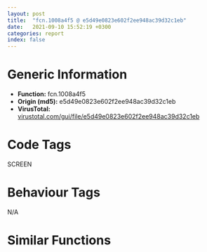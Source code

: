 ```yaml
---
layout: post
title:  "fcn.1008a4f5 @ e5d49e0823e602f2ee948ac39d32c1eb"
date:   2021-09-10 15:52:19 +0300
categories: report
index: false
---
```


# Generic Information
- **Function:** fcn.1008a4f5
- **Origin (md5):** e5d49e0823e602f2ee948ac39d32c1eb
- **VirusTotal:** [virustotal.com/gui/file/e5d49e0823e602f2ee948ac39d32c1eb][virustotal_ref]

# Code Tags
<span class="tag" id="SCREEN">SCREEN</span>


# Behaviour Tags
<span class="bhv-tag" id="na">N/A</span>

# Similar Functions
<script type="text/javascript" src="https://www.gstatic.com/charts/loader.js"></script>
<script type="text/javascript">

    google.charts.load('current', {'packages':['corechart']});
    google.charts.setOnLoadCallback(drawChart);

    function drawChart() {
    var data = new google.visualization.DataTable();
        data.addColumn('number', 'X');
        data.addColumn('number', 'Y');
        data.addColumn({type: 'string', role: 'tooltip', 'p': {'html': true}});
        data.addColumn({'type': 'string', 'role': 'style'});
        
        data.addRows([
    [-96.78013610839844, 34.296512603759766, '<b><a href="/report/fcn.1008a4f5@e5d49e0823e602f2ee948ac39d32c1eb">fcn.1008a4f5</a><br>@e5d49e0823e602f2ee948ac39d32c1eb</b><br>push ebp<br>mov ebp, esp<br>sub esp, 0x68<br>mov eax, dword[0x1019a040]<br>xor eax, ebp<br>mov dword[ebp-4], eax<br>mov eax, dword[ebp+8]<br>push ebx<br>mov ebx, dword[ebp+0x20]<br>mov dword[ebp-0x40], eax<br>mov eax, dword[ebp+0x1c]<br>mov dword[ebp-0x38], eax<br>push esi<br>mov esi, dword[ebp+0xc]<br>mov dword[ebp-0x58], esi<br>push edi<br>mov edi, ecx<br>mov ecx, dword[ebp+0x18]<br>mov dword[ebp-0x48], edi<br>mov dword[ebp-0x64], ecx<br>test ebx, ebx<br>je 0x1008a7cf<br>xor edx, edx<br>mov dword[ebp-0x44], 0x1000<br>mov dword[eax], edx<br>push ecx<br>mov dword[ebp-0x4c], edx<br>mov dword[ebp-0x54], edx<br>mov dword[ebx], edx<br>call dword[sym.imp.USER32.dll_SetRectEmpty]<br>push 0x11<br>call dword[sym.imp.USER32.dll_GetKeyState]<br>test ax, ax<br>js 0x1008a7bc<br>lea eax, [ebp-0x54]<br>mov ecx, edi<br>push eax<br>lea eax, [ebp-0x4c]<br>push eax<br>lea eax, [ebp-0x44]<br>push eax<br>push ebx<br>push dword[ebp+0x14]<br>push dword[ebp+0x10]<br>push dword[ebp-0x40]<br>call fcn.1008ae5a<br>test eax, eax<br>je 0x1008a7bc<br>cmp dword[ebx], 0<br>je 0x1008a7bc<br>mov edi, 0x1019987c<br>mov ecx, esi<br>push edi<br>call fcn.100090e1<br>push esi<br>test eax, eax<br>je 0x1008a5bf<br>push edi<br>call fcn.1000904b<br>pop ecx<br>pop ecx<br>mov ecx, eax<br>mov edx, dword[eax]<br>call dword[edx+0x1a8]<br>push eax<br>push 0x1015de4c<br>call fcn.1000904b<br>mov edi, eax<br>mov dword[ebp-0x3c], edi<br>jmp 0x1008a5ce<br>push 0x1015de4c<br>call fcn.1000904b<br>mov edi, eax<br>mov dword[ebp-0x3c], eax<br>pop ecx<br>pop ecx<br>mov ecx, dword[ebx]<br>test ecx, ecx<br>je 0x1008a639<br>mov eax, dword[ecx]<br>call dword[eax+0x194]<br>mov ecx, dword[ebx]<br>mov dword[ebp-0x60], eax<br>mov edx, dword[ecx]<br>call dword[edx+0x190]<br>mov ecx, dword[ebx]<br>push 0<br>mov dword[ebp-0x5c], eax<br>mov edx, dword[ecx]<br>call dword[edx+0x224]<br>neg eax<br>sbb eax, eax<br>neg eax<br>mov dword[ebp-0x50], eax<br>test edi, edi<br>je 0x1008a639<br>mov edx, dword[edi]<br>mov ecx, edi<br>call dword[edx+0x194]<br>cmp eax, dword[ebp-0x60]<br>je 0x1008a620<br>cmp dword[ebp-0x50], 0<br>jne 0x1008a7bc<br>mov eax, dword[edi]<br>mov ecx, edi<br>call dword[eax+0x194]<br>test dword[ebp-0x5c], eax<br>jne 0x1008a639<br>cmp dword[ebp-0x50], 0<br>je 0x1008a7bc<br>cmp dword[ebp-0x4c], 0<br>jne 0x1008a645<br>cmp dword[ebp-0x54], 0<br>je 0x1008a6af<br>mov ecx, dword[ebp-0x38]<br>xor eax, eax<br>cmp dword[ebx], eax<br>setne al<br>mov dword[ecx], eax<br>test eax, eax<br>je 0x1008a6a2<br>mov ecx, dword[ebx]<br>mov eax, dword[ecx]<br>call dword[eax+0x188]<br>test eax, eax<br>je 0x1008a696<br>mov ecx, dword[ebp-0x48]<br>push esi<br>call fcn.1008a7d5<br>test eax, eax<br>je 0x1008a696<br>test edi, edi<br>je 0x1008a696<br>mov ecx, dword[ebp-0x3c]<br>mov edi, dword[ebx]<br>mov eax, dword[ecx]<br>call dword[eax+0x194]<br>mov edx, dword[edi]<br>mov ecx, edi<br>mov esi, eax<br>call dword[edx+0x194]<br>cmp eax, esi<br>jne 0x1008a696<br>xor eax, eax<br>inc eax<br>jmp 0x1008a698<br>xor eax, eax<br>mov edi, dword[ebp-0x38]<br>mov esi, dword[ebp-0x58]<br>mov dword[edi], eax<br>jmp 0x1008a6a4<br>mov edi, ecx<br>cmp dword[edi], 0<br>je 0x1008a7bc<br>jmp 0x1008a6b2<br>mov edi, dword[ebp-0x38]<br>mov ecx, dword[ebx]<br>test ecx, ecx<br>je 0x1008a6ff<br>mov eax, dword[ecx]<br>push 0<br>call dword[eax+0x224]<br>test eax, eax<br>je 0x1008a6db<br>mov ecx, dword[ebp-0x48]<br>push esi<br>call fcn.1008a819<br>test eax, eax<br>jne 0x1008a6db<br>and dword[edi], 0<br>jmp 0x1008a7bc<br>cmp dword[ebx], 0<br>je 0x1008a6ff<br>push 0x101629e0<br>mov ecx, esi<br>call fcn.100090e1<br>test eax, eax<br>je 0x1008a6ff<br>mov ecx, dword[ebx]<br>push esi<br>mov eax, dword[ecx]<br>call dword[eax+0x180]<br>test eax, eax<br>je 0x1008a6d3<br>and dword[ebp-0x24], 0<br>lea eax, [ebp-0x24]<br>and dword[ebp-0x20], 0<br>and dword[ebp-0x1c], 0<br>and dword[ebp-0x18], 0<br>push eax<br>mov eax, dword[ebx]<br>push dword[eax+0x20]<br>call dword[sym.imp.USER32.dll_GetWindowRect]<br>cmp dword[ebx], esi<br>je 0x1008a7b8<br>push 0x1019987c<br>mov ecx, esi<br>call fcn.100090e1<br>test eax, eax<br>je 0x1008a749<br>mov ecx, dword[ebx]<br>xor ebx, ebx<br>push ebx<br>mov eax, dword[ecx]<br>call dword[eax+0x224]<br>cmp eax, esi<br>je 0x1008a7ba<br>jmp 0x1008a74b<br>xor ebx, ebx<br>lea eax, [ebp-0x14]<br>mov dword[ebp-0x14], ebx<br>push eax<br>push dword[esi+0x20]<br>mov dword[ebp-0x10], ebx<br>mov dword[ebp-0xc], ebx<br>mov dword[ebp-8], ebx<br>mov dword[ebp-0x34], ebx<br>mov dword[ebp-0x30], ebx<br>mov dword[ebp-0x2c], ebx<br>mov dword[ebp-0x28], ebx<br>call dword[sym.imp.USER32.dll_GetWindowRect]<br>mov ecx, dword[ebp-0x3c]<br>test ecx, ecx<br>je 0x1008a7bc<br>mov eax, dword[ecx]<br>call dword[eax+0x194]<br>mov edx, dword[ebp-0x44]<br>test edx, eax<br>jne 0x1008a78f<br>cmp dword[0x101a2a0c], 0<br>je 0x1008a7bc<br>mov ecx, dword[ebp-0x40]<br>lea eax, [ebp-0x68]<br>push ebx<br>push ebx<br>push ebx<br>push ebx<br>push edx<br>push eax<br>lea eax, [ebp-0x34]<br>push eax<br>lea eax, [ebp-0x14]<br>push eax<br>lea eax, [ebp-0x24]<br>push eax<br>call fcn.100f78b4<br>mov edi, dword[ebp-0x64]<br>lea esi, [ebp-0x14]<br>movsd dword<br>movsd dword<br>movsd dword<br>movsd dword<br>jmp 0x1008a7bc<br>xor ebx, ebx<br>mov dword[edi], ebx<br>mov ecx, dword[ebp-4]<br>pop edi<br>pop esi<br>xor ecx, ebp<br>pop ebx<br>call fcn.10121853<br>mov esp, ebp<br>pop ebp<br>ret 0x1c<br>call fcn.10009c74<br>int3 <br><eoc> ', 'point { fill-color: #e0440e; }'],
[137.97727966308594, 533.131591796875, '<b><a href="/report/fcn.100ef300@e5d49e0823e602f2ee948ac39d32c1eb">fcn.100ef300</a><br>@e5d49e0823e602f2ee948ac39d32c1eb</b><br>push ebp<br>mov ebp, esp<br>sub esp, 0x1c<br>mov eax, dword[0x1019a040]<br>xor eax, ebp<br>mov dword[ebp-4], eax<br>push ebx<br>mov ebx, dword[ebp+0x10]<br>push esi<br>mov esi, dword[ebp+0xc]<br>push edi<br>mov edi, ecx<br>mov dword[ebp-0x18], esi<br>mov edx, dword[edi]<br>call dword[edx+0x1d8]<br>cmp dword[ebp+8], eax<br>je 0x100ef50a<br>mov eax, dword[edi]<br>mov ecx, edi<br>call dword[eax+0x198]<br>push eax<br>mov ecx, 0x10199904<br>call fcn.1008ad25<br>cmp dword[ebp+8], 0<br>mov dword[ebp-0x1c], eax<br>je 0x100ef4da<br>xor eax, eax<br>mov dword[edi+0x2e4], 1<br>mov dword[ebp-0x14], eax<br>mov dword[ebp-0x10], eax<br>mov dword[ebp-0xc], eax<br>mov dword[ebp-8], eax<br>lea eax, [ebp-0x14]<br>push eax<br>push dword[edi+0x20]<br>call dword[sym.imp.USER32.dll_GetWindowRect]<br>lea eax, [ebp-0x14]<br>mov ecx, edi<br>push eax<br>mov eax, dword[edi]<br>call dword[eax+0x198]<br>mov ecx, eax<br>call fcn.10017fb2<br>mov eax, dword[edi]<br>mov ecx, edi<br>call dword[eax+0x318]<br>mov eax, dword[edi]<br>mov ecx, edi<br>push 0<br>call dword[eax+0x23c]<br>mov ecx, edi<br>call fcn.100ed0a1<br>test eax, eax<br>jne 0x100ef51f<br>push eax<br>mov eax, dword[edi]<br>mov ecx, edi<br>call dword[eax+0x198]<br>push eax<br>push esi<br>call fcn.100ec29c<br>mov esi, eax<br>test esi, esi<br>jne 0x100ef3dd<br>mov eax, dword[edi]<br>mov ecx, edi<br>push 2<br>push esi<br>push edi<br>call dword[eax+0x1f4]<br>xor eax, eax<br>jmp 0x100ef50c<br>mov eax, dword[esi+0x20]<br>mov ecx, esi<br>mov dword[edi+0x33c], eax<br>mov eax, dword[esi]<br>push edi<br>mov dword[esi+0x120], 1<br>call dword[eax+0x26c]<br>mov eax, dword[edi]<br>mov ecx, edi<br>push dword[ebp-0x18]<br>call dword[eax+0x1dc]<br>mov eax, dword[esi]<br>mov ecx, esi<br>push dword[ebp-0x18]<br>call dword[eax+0x1dc]<br>mov ecx, dword[ebp-0x1c]<br>push ebx<br>push edi<br>call fcn.1007f360<br>mov ecx, edi<br>mov ebx, eax<br>call fcn.100125d8<br>test eax, 0x10000000<br>je 0x100ef46d<br>push 0x585<br>push 0<br>push 0<br>push dword[esi+0x20]<br>mov esi, dword[sym.imp.USER32.dll_RedrawWindow]<br>call esi<br>push 0x585<br>push 0<br>push 0<br>push dword[edi+0x20]<br>call esi<br>mov eax, dword[edi]<br>mov ecx, edi<br>call dword[eax+0x198]<br>push 0x181<br>push 0<br>lea ecx, [ebp-0x14]<br>push ecx<br>push dword[eax+0x20]<br>call esi<br>jmp 0x100ef476<br>push 5<br>mov ecx, edi<br>call fcn.10012887<br>xor esi, esi<br>push esi<br>cmp dword[ebp+0x14], esi<br>je 0x100ef4b8<br>push dword[0x10199c8c]<br>push 0xec03<br>push dword[edi+0x20]<br>call dword[sym.imp.USER32.dll_SetTimer]<br>mov dword[edi+0x2e8], eax<br>mov ecx, edi<br>mov eax, dword[edi]<br>push 1<br>push esi<br>call dword[eax+0x340]<br>mov eax, dword[edi]<br>mov ecx, edi<br>call dword[eax+0x198]<br>mov ecx, eax<br>call fcn.100127a0<br>jmp 0x100ef4c3<br>mov eax, dword[edi]<br>mov ecx, edi<br>push esi<br>call dword[eax+0x340]<br>mov eax, dword[edi]<br>or ecx, 0xffffffff<br>push esi<br>push 0x2f<br>push ecx<br>push ecx<br>push ecx<br>push ecx<br>push esi<br>mov ecx, edi<br>call dword[eax+0x234]<br>jmp 0x100ef50a<br>mov ecx, dword[edi+0x31c]<br>test ecx, ecx<br>je 0x100ef50a<br>mov eax, dword[ecx]<br>call dword[eax+0x19c]<br>push eax<br>push 0x1016b37c<br>call fcn.1000904b<br>pop ecx<br>pop ecx<br>test eax, eax<br>je 0x100ef50a<br>push dword[edi+0x31c]<br>mov ecx, eax<br>call fcn.100faa95<br>mov eax, ebx<br>mov ecx, dword[ebp-4]<br>pop edi<br>pop esi<br>xor ecx, ebp<br>pop ebx<br>call fcn.10121853<br>mov esp, ebp<br>pop ebp<br>ret 0x10<br>call fcn.10009c74<br>int3 <br><eoc> ', 'null'],
[271.785888671875, -105.08882141113281, '<b><a href="/report/fcn.004de230@9c2b894b84f59672d8be2e984066f76f">fcn.004de230</a><br>@9c2b894b84f59672d8be2e984066f76f</b><br>push ebp<br>mov ebp, esp<br>sub esp, 0x34<br>mov eax, dword[0x5d9004]<br>xor eax, ebp<br>mov dword[ebp-4], eax<br>mov eax, dword[ebp+8]<br>push ebx<br>mov ebx, dword[ebp+0xc]<br>mov dword[ebp-0x30], eax<br>push edi<br>mov edi, ecx<br>mov dword[ebp-0x34], edi<br>test ebx, ebx<br>je 0x4de3d8<br>xor ecx, ecx<br>push esi<br>test eax, eax<br>je 0x4de272<br>push ecx<br>push eax<br>lea ecx, [edi+0x24]<br>call fcn.004d002d<br>mov esi, eax<br>xor ecx, ecx<br>mov dword[ebp-0x2c], esi<br>jmp 0x4de290<br>cmp dword[ebp+0x10], ecx<br>je 0x4de27c<br>mov esi, dword[edi+0x28]<br>jmp 0x4de27f<br>mov esi, dword[edi+0x2c]<br>mov dword[ebp-0x2c], esi<br>test esi, esi<br>je 0x4de3ea<br>mov eax, dword[esi+8]<br>mov dword[ebp-0x30], eax<br>lea eax, [ebp-0x24]<br>mov dword[ebp-0x24], ecx<br>push eax<br>mov dword[ebp-0x20], ecx<br>mov dword[ebp-0x1c], ecx<br>mov dword[ebp-0x18], ecx<br>call dword[sym.imp.USER32.dll_SetRectEmpty]<br>test esi, esi<br>je 0x4de3d7<br>cmp dword[ebp+0x10], 0<br>lea eax, [ebp-0x2c]<br>lea ecx, [edi+0x24]<br>push eax<br>je 0x4de2c2<br>call fcn.004d99b1<br>jmp 0x4de2c7<br>call fcn.0043340a<br>mov eax, dword[eax]<br>mov dword[ebp-0x28], eax<br>mov eax, dword[eax]<br>mov esi, dword[eax+0x17c]<br>mov ecx, esi<br>call fcn.00553897<br>mov ecx, dword[ebp-0x28]<br>call esi<br>test eax, eax<br>jne 0x4de2ef<br>cmp dword[edi+4], eax<br>je 0x4de3cd<br>jmp 0x4de2f1<br>xor eax, eax<br>mov esi, dword[ebp-0x28]<br>mov dword[ebp-0x14], eax<br>mov dword[ebp-0x10], eax<br>mov dword[ebp-0xc], eax<br>mov dword[ebp-8], eax<br>lea eax, [ebp-0x14]<br>push eax<br>push dword[esi+0x20]<br>call dword[sym.imp.USER32.dll_GetWindowRect]<br>cmp esi, dword[ebp-0x30]<br>je 0x4de354<br>lea eax, [ebp-0x24]<br>push eax<br>call dword[sym.imp.USER32.dll_IsRectEmpty]<br>test eax, eax<br>jne 0x4de354<br>test dword[edi+0x40], 0xa000<br>je 0x4de33e<br>cmp dword[ebp+0x10], eax<br>je 0x4de336<br>mov eax, dword[ebp-0x14]<br>sub eax, dword[ebp-0x1c]<br>jmp 0x4de352<br>mov eax, dword[ebp-0xc]<br>sub eax, dword[ebp-0x24]<br>jmp 0x4de352<br>cmp dword[ebp+0x10], 0<br>je 0x4de34c<br>mov eax, dword[ebp-0x10]<br>sub eax, dword[ebp-0x18]<br>jmp 0x4de352<br>mov eax, dword[ebp-8]<br>sub eax, dword[ebp-0x20]<br>sub ebx, eax<br>test ebx, ebx<br>jg 0x4de360<br>cmp dword[ebp+0x10], 0<br>jne 0x4de3d7<br>test ebx, ebx<br>js 0x4de368<br>cmp dword[ebp+0x10], 0<br>je 0x4de3d7<br>lea esi, [ebp-0x14]<br>lea edi, [ebp-0x24]<br>movsd dword<br>lea eax, [ebp-0x14]<br>movsd dword<br>movsd dword<br>movsd dword<br>mov edi, dword[ebp-0x34]<br>test dword[edi+0x40], 0xa000<br>je 0x4de386<br>push 0<br>push ebx<br>jmp 0x4de389<br>push ebx<br>push 0<br>push eax<br>call dword[sym.imp.USER32.dll_OffsetRect]<br>mov ecx, dword[edi+0x44]<br>lea eax, [ebp-0x14]<br>push eax<br>call fcn.0041288e<br>mov eax, dword[ebp-0x28]<br>push 0<br>push 0x14<br>mov esi, dword[eax]<br>mov eax, dword[ebp-8]<br>sub eax, dword[ebp-0x10]<br>push eax<br>mov eax, dword[ebp-0xc]<br>sub eax, dword[ebp-0x14]<br>mov esi, dword[esi+0x238]<br>mov ecx, esi<br>push eax<br>push dword[ebp-0x10]<br>push dword[ebp-0x14]<br>push 0<br>call fcn.00553897<br>mov ecx, dword[ebp-0x28]<br>call esi<br>cmp dword[ebp-0x2c], 0<br>jne 0x4de2ae<br>pop esi<br>mov ecx, dword[ebp-4]<br>pop edi<br>xor ecx, ebp<br>pop ebx<br>call fcn.00553199<br>mov esp, ebp<br>pop ebp<br>ret 0xc<br>call fcn.0040f785<br>int3 <br><eoc> ', 'null'],
[-293.3088073730469, 147.06443786621094, '<b><a href="/report/fcn.0045c867@9c2b894b84f59672d8be2e984066f76f">fcn.0045c867</a><br>@9c2b894b84f59672d8be2e984066f76f</b><br>push ebp<br>mov ebp, esp<br>sub esp, 0x6c<br>mov eax, dword[0x5d9004]<br>xor eax, ebp<br>mov dword[ebp-4], eax<br>mov eax, dword[ebp+8]<br>push ebx<br>mov ebx, dword[ebp+0x20]<br>mov dword[ebp-0x5c], eax<br>mov eax, dword[ebp+0x1c]<br>mov dword[ebp-0x3c], eax<br>mov dword[ebp-0x44], ebx<br>push esi<br>mov esi, dword[ebp+0xc]<br>mov dword[ebp-0x38], esi<br>push edi<br>mov edi, ecx<br>mov ecx, dword[ebp+0x18]<br>mov dword[ebp-0x54], edi<br>mov dword[ebp-0x68], ecx<br>test ebx, ebx<br>je 0x45cbe5<br>xor edx, edx<br>mov dword[ebp-0x58], 0x1000<br>mov dword[eax], edx<br>push ecx<br>mov dword[ebp-0x4c], edx<br>mov dword[ebp-0x50], edx<br>mov dword[ebx], edx<br>call dword[sym.imp.USER32.dll_SetRectEmpty]<br>push 0x11<br>call dword[sym.imp.USER32.dll_GetKeyState]<br>test ax, ax<br>js 0x45cbd2<br>lea eax, [ebp-0x50]<br>mov ecx, edi<br>push eax<br>lea eax, [ebp-0x4c]<br>push eax<br>lea eax, [ebp-0x58]<br>push eax<br>push ebx<br>push dword[ebp+0x14]<br>push dword[ebp+0x10]<br>push dword[ebp-0x5c]<br>call fcn.0045d2bf<br>test eax, eax<br>je 0x45cbd2<br>cmp dword[ebx], 0<br>je 0x45cbd2<br>mov edi, 0x5d8694<br>mov ecx, esi<br>push edi<br>call fcn.00431851<br>push esi<br>test eax, eax<br>je 0x45c92e<br>push edi<br>call fcn.004317b9<br>mov edi, eax<br>pop ecx<br>pop ecx<br>mov ecx, dword[edi]<br>mov esi, dword[ecx+0x1ac]<br>mov ecx, esi<br>call fcn.00553897<br>mov ecx, edi<br>call esi<br>push eax<br>push 0x590978<br>call fcn.004317b9<br>mov edi, dword[ebx]<br>mov dword[ebp-0x40], eax<br>pop ecx<br>pop ecx<br>test edi, edi<br>je 0x45c9e0<br>mov eax, dword[edi]<br>mov esi, dword[eax+0x198]<br>mov ecx, esi<br>call fcn.00553897<br>mov ecx, edi<br>call esi<br>mov edi, dword[ebx]<br>mov dword[ebp-0x60], eax<br>mov edx, dword[edi]<br>mov esi, dword[edx+0x194]<br>mov ecx, esi<br>call fcn.00553897<br>mov ecx, edi<br>call esi<br>mov edi, dword[ebx]<br>push 0<br>mov dword[ebp-0x64], eax<br>mov edx, dword[edi]<br>mov esi, dword[edx+0x228]<br>mov ecx, esi<br>call fcn.00553897<br>mov ecx, edi<br>call esi<br>mov edi, dword[ebp-0x40]<br>neg eax<br>sbb eax, eax<br>neg eax<br>mov dword[ebp-0x48], eax<br>test edi, edi<br>je 0x45c9e0<br>mov ecx, dword[edi]<br>mov esi, dword[ecx+0x198]<br>mov ecx, esi<br>call fcn.00553897<br>mov ecx, edi<br>call esi<br>cmp eax, dword[ebp-0x60]<br>je 0x45c9be<br>cmp dword[ebp-0x48], 0<br>jne 0x45cbd2<br>mov eax, dword[edi]<br>mov esi, dword[eax+0x198]<br>mov ecx, esi<br>call fcn.00553897<br>mov ecx, edi<br>call esi<br>test dword[ebp-0x64], eax<br>jne 0x45c9e0<br>cmp dword[ebp-0x48], 0<br>je 0x45cbd2<br>cmp dword[ebp-0x4c], 0<br>jne 0x45c9f0<br>cmp dword[ebp-0x50], 0<br>je 0x45ca7a<br>mov ecx, dword[ebx]<br>xor eax, eax<br>mov edi, dword[ebp-0x3c]<br>test ecx, ecx<br>setne al<br>mov dword[edi], eax<br>test ecx, ecx<br>je 0x45ca6f<br>mov edi, dword[ebx]<br>mov eax, dword[edi]<br>mov esi, dword[eax+0x18c]<br>mov ecx, esi<br>call fcn.00553897<br>mov ecx, edi<br>call esi<br>test eax, eax<br>je 0x45ca65<br>mov ecx, dword[ebp-0x38]<br>push ecx<br>mov ecx, dword[ebp-0x54]<br>call fcn.0045cbeb<br>test eax, eax<br>je 0x45ca65<br>mov edi, dword[ebp-0x40]<br>test edi, edi<br>je 0x45ca65<br>mov eax, dword[edi]<br>mov ebx, dword[ebx]<br>mov esi, dword[eax+0x198]<br>mov ecx, esi<br>call fcn.00553897<br>mov ecx, edi<br>call esi<br>mov edx, dword[ebx]<br>mov edi, eax<br>mov esi, dword[edx+0x198]<br>mov ecx, esi<br>call fcn.00553897<br>mov ecx, ebx<br>call esi<br>cmp eax, edi<br>jne 0x45ca65<br>xor eax, eax<br>inc eax<br>jmp 0x45ca67<br>xor eax, eax<br>mov edi, dword[ebp-0x3c]<br>mov ebx, dword[ebp-0x44]<br>mov dword[edi], eax<br>cmp dword[edi], 0<br>je 0x45cbd2<br>jmp 0x45ca7d<br>mov edi, dword[ebp-0x3c]<br>mov eax, dword[ebx]<br>mov dword[ebp-0x44], eax<br>test eax, eax<br>je 0x45caf2<br>mov eax, dword[eax]<br>push 0<br>mov esi, dword[eax+0x228]<br>mov ecx, esi<br>call fcn.00553897<br>mov ecx, dword[ebp-0x44]<br>call esi<br>mov esi, dword[ebp-0x38]<br>test eax, eax<br>je 0x45cab7<br>mov ecx, dword[ebp-0x54]<br>push esi<br>call fcn.0045cc3a<br>test eax, eax<br>jne 0x45cab7<br>and dword[edi], eax<br>jmp 0x45cbd2<br>xor edi, edi<br>cmp dword[ebx], edi<br>je 0x45caf4<br>push 0x59b8bc<br>mov ecx, esi<br>call fcn.00431851<br>test eax, eax<br>je 0x45caf4<br>mov edi, dword[ebx]<br>push esi<br>mov eax, dword[edi]<br>mov esi, dword[eax+0x184]<br>mov ecx, esi<br>call fcn.00553897<br>mov ecx, edi<br>call esi<br>test eax, eax<br>jne 0x45caf2<br>mov eax, dword[ebp-0x3c]<br>and dword[eax], 0<br>jmp 0x45cbd2<br>xor edi, edi<br>lea eax, [ebp-0x24]<br>mov dword[ebp-0x24], edi<br>push eax<br>mov eax, dword[ebx]<br>mov dword[ebp-0x20], edi<br>mov dword[ebp-0x1c], edi<br>mov dword[ebp-0x18], edi<br>push dword[eax+0x20]<br>call dword[sym.imp.USER32.dll_GetWindowRect]<br>mov eax, dword[ebp-0x38]<br>cmp dword[ebx], eax<br>je 0x45cbcd<br>push 0x5d8694<br>mov ecx, eax<br>call fcn.00431851<br>test eax, eax<br>je 0x45cbc6<br>mov edi, dword[ebx]<br>push 0<br>mov eax, dword[edi]<br>mov esi, dword[eax+0x228]<br>mov ecx, esi<br>call fcn.00553897<br>mov ecx, edi<br>call esi<br>mov ecx, dword[ebp-0x38]<br>cmp eax, ecx<br>je 0x45cbcb<br>xor edi, edi<br>lea eax, [ebp-0x14]<br>mov dword[ebp-0x14], edi<br>push eax<br>push dword[ecx+0x20]<br>mov dword[ebp-0x10], edi<br>mov dword[ebp-0xc], edi<br>mov dword[ebp-8], edi<br>mov dword[ebp-0x34], edi<br>mov dword[ebp-0x30], edi<br>mov dword[ebp-0x2c], edi<br>mov dword[ebp-0x28], edi<br>call dword[sym.imp.USER32.dll_GetWindowRect]<br>mov ebx, dword[ebp-0x40]<br>test ebx, ebx<br>je 0x45cbd2<br>mov eax, dword[ebx]<br>mov esi, dword[eax+0x198]<br>mov ecx, esi<br>call fcn.00553897<br>mov ecx, ebx<br>call esi<br>mov edx, dword[ebp-0x58]<br>test edx, eax<br>jne 0x45cb9d<br>cmp dword[0x5e1318], 0<br>je 0x45cbd2<br>mov ecx, dword[ebp-0x5c]<br>lea eax, [ebp-0x6c]<br>push edi<br>push edi<br>push edi<br>push edi<br>push edx<br>push eax<br>lea eax, [ebp-0x34]<br>push eax<br>lea eax, [ebp-0x14]<br>push eax<br>lea eax, [ebp-0x24]<br>push eax<br>call fcn.004f03c3<br>mov edi, dword[ebp-0x68]<br>lea esi, [ebp-0x14]<br>movsd dword<br>movsd dword<br>movsd dword<br>movsd dword<br>jmp 0x45cbd2<br>mov ecx, dword[ebp-0x38]<br>jmp 0x45cb4e<br>xor edi, edi<br>mov eax, dword[ebp-0x3c]<br>mov dword[eax], edi<br>mov ecx, dword[ebp-4]<br>pop edi<br>pop esi<br>xor ecx, ebp<br>pop ebx<br>call fcn.00553199<br>mov esp, ebp<br>pop ebp<br>ret 0x1c<br>call fcn.0040f785<br>int3 <br><eoc> ', 'null'],
[-55.13186264038086, -299.97796630859375, '<b><a href="/report/fcn.1007fb2b@e5d49e0823e602f2ee948ac39d32c1eb">fcn.1007fb2b</a><br>@e5d49e0823e602f2ee948ac39d32c1eb</b><br>push ebp<br>mov ebp, esp<br>sub esp, 0x2c<br>mov eax, dword[0x1019a040]<br>xor eax, ebp<br>mov dword[ebp-4], eax<br>mov eax, dword[ebp+0x18]<br>push ebx<br>mov ebx, dword[ebp+0x14]<br>push esi<br>push edi<br>mov edi, dword[ebp+8]<br>mov esi, ecx<br>mov dword[ebp-0x2c], eax<br>mov eax, dword[ebp+0x1c]<br>push ebx<br>mov dword[ebp-0x20], esi<br>mov dword[ebp-0x18], eax<br>call dword[sym.imp.USER32.dll_SetRectEmpty]<br>push 0x11<br>call dword[sym.imp.USER32.dll_GetKeyState]<br>test ax, ax<br>js 0x1007fde1<br>and dword[ebp-0x28], 0<br>and dword[ebp-0x1c], 0<br>mov esi, dword[esi]<br>push 1<br>push edi<br>push 0x1019987c<br>call fcn.1000904b<br>pop ecx<br>pop ecx<br>mov ecx, dword[ebp-0x20]<br>push eax<br>push dword[ebp+0x10]<br>push dword[ebp+0xc]<br>call dword[esi+0x14]<br>test eax, eax<br>je 0x1007fbbe<br>push dword[ebp-0x18]<br>mov edx, dword[eax]<br>mov ecx, eax<br>push dword[ebp-0x2c]<br>push ebx<br>push dword[ebp+0x10]<br>push dword[ebp+0xc]<br>push edi<br>call dword[edx+0x1bc]<br>push ebx<br>call dword[sym.imp.USER32.dll_IsRectEmpty]<br>test eax, eax<br>je 0x1007fde1<br>mov esi, dword[ebp-0x20]<br>mov eax, dword[esi+0x1b8]<br>test eax, eax<br>je 0x1007fbff<br>cmp dword[eax+8], 0<br>je 0x1007fbff<br>cmp dword[eax+4], 0<br>je 0x1007fbff<br>push edi<br>push 0x1019987c<br>call fcn.1000904b<br>pop ecx<br>pop ecx<br>mov ecx, eax<br>mov edx, dword[eax]<br>call dword[edx+0x1a4]<br>push eax<br>push 0x101629e0<br>call fcn.1000904b<br>pop ecx<br>pop ecx<br>mov ecx, eax<br>jmp 0x1007fc01<br>xor ecx, ecx<br>mov eax, dword[esi]<br>push ecx<br>push 1<br>push 0<br>push 1<br>push dword[0x101998e8]<br>mov ecx, esi<br>push dword[ebp+0x10]<br>push dword[ebp+0xc]<br>call dword[eax+0x10]<br>push eax<br>push 0x10199c94<br>call fcn.1000904b<br>mov dword[ebp-0x24], eax<br>pop ecx<br>pop ecx<br>test eax, eax<br>je 0x1007fc93<br>mov ecx, eax<br>call fcn.100ed0a1<br>test eax, eax<br>je 0x1007fc93<br>mov esi, 0x1019987c<br>mov ecx, edi<br>push esi<br>call fcn.100090e1<br>test eax, eax<br>je 0x1007fc6c<br>push edi<br>push esi<br>call fcn.1000904b<br>mov esi, dword[ebp-0x24]<br>pop ecx<br>pop ecx<br>push eax<br>mov edx, dword[esi]<br>mov ecx, esi<br>call dword[edx+0x334]<br>test eax, eax<br>je 0x1007fde1<br>jmp 0x1007fc6f<br>mov esi, dword[ebp-0x24]<br>mov ecx, esi<br>call fcn.100ed0a1<br>push dword[ebp-0x18]<br>mov ecx, eax<br>push dword[ebp-0x2c]<br>mov edx, dword[eax]<br>push ebx<br>push dword[ebp+0x10]<br>push dword[ebp+0xc]<br>push edi<br>call dword[edx+0x298]<br>jmp 0x1007fde1<br>lea eax, [ebp-0x28]<br>mov ecx, esi<br>push eax<br>lea eax, [ebp-0x1c]<br>push eax<br>push dword[ebp+0x10]<br>push dword[ebp+0xc]<br>call fcn.10080aa7<br>test eax, eax<br>mov eax, dword[ebp-0x18]<br>je 0x1007fdde<br>and dword[eax], 0<br>mov ecx, edi<br>push 0x1019987c<br>call fcn.100090e1<br>test eax, eax<br>je 0x1007fcf0<br>push edi<br>push 0x1019987c<br>call fcn.1000904b<br>pop ecx<br>pop ecx<br>mov ecx, eax<br>mov edx, dword[eax]<br>call dword[edx+0x1a4]<br>push eax<br>push 0x1015de4c<br>call fcn.1000904b<br>pop ecx<br>pop ecx<br>test eax, eax<br>je 0x1007fd20<br>jmp 0x1007fd0d<br>push 0x10199c94<br>mov ecx, edi<br>call fcn.100090e1<br>test eax, eax<br>je 0x1007fd20<br>push edi<br>push 0x10199c94<br>call fcn.1000904b<br>pop ecx<br>pop ecx<br>mov edx, dword[eax]<br>mov ecx, eax<br>call dword[edx+0x194]<br>test dword[ebp-0x1c], eax<br>je 0x1007fde1<br>xor eax, eax<br>mov dword[ebp-0x14], eax<br>mov dword[ebp-0x10], eax<br>mov dword[ebp-0xc], eax<br>mov dword[ebp-8], eax<br>lea eax, [ebp-0x14]<br>push eax<br>push dword[edi+0x20]<br>call dword[sym.imp.USER32.dll_GetWindowRect]<br>cmp dword[ebp-0x28], 0<br>je 0x1007fd49<br>add esi, 0x108<br>jmp 0x1007fd4f<br>add esi, 0xf8<br>mov edi, ebx<br>movsd dword<br>movsd dword<br>movsd dword<br>movsd dword<br>mov esi, dword[ebp-0x20]<br>mov ecx, dword[esi+0xe4]<br>call fcn.100125a8<br>mov ecx, dword[ebp-0x1c]<br>and eax, 0x400000<br>cmp ecx, 0x1000<br>je 0x1007fdcd<br>cmp ecx, 0x2000<br>je 0x1007fdbf<br>cmp ecx, 0x4000<br>je 0x1007fd99<br>cmp ecx, 0x8000<br>jne 0x1007fda8<br>mov eax, dword[ebx+0xc]<br>sub eax, dword[ebp-8]<br>add eax, dword[ebp-0x10]<br>mov dword[ebx+4], eax<br>jmp 0x1007fda8<br>test eax, eax<br>je 0x1007fdd1<br>mov eax, dword[ebx]<br>sub eax, dword[ebp-0x14]<br>add eax, dword[ebp-0xc]<br>mov dword[ebx+8], eax<br>mov eax, dword[esi]<br>push ecx<br>push ebx<br>mov ecx, esi<br>call dword[eax+0x5c]<br>mov ecx, dword[esi+0xe4]<br>push ebx<br>call fcn.10017a61<br>jmp 0x1007fde1<br>mov eax, dword[ebx+4]<br>sub eax, dword[ebp-0x10]<br>add eax, dword[ebp-8]<br>mov dword[ebx+0xc], eax<br>jmp 0x1007fda8<br>test eax, eax<br>je 0x1007fd9d<br>mov eax, dword[ebx+8]<br>sub eax, dword[ebp-0xc]<br>add eax, dword[ebp-0x14]<br>mov dword[ebx], eax<br>jmp 0x1007fda8<br>and dword[eax], 0<br>mov ecx, dword[ebp-4]<br>pop edi<br>pop esi<br>xor ecx, ebp<br>pop ebx<br>call fcn.10121853<br>mov esp, ebp<br>pop ebp<br>ret 0x18<br><eoc> ', 'null'],
[-93.35030364990234, 330.9327392578125, '<b><a href="/report/fcn.100f2469@e5d49e0823e602f2ee948ac39d32c1eb">fcn.100f2469</a><br>@e5d49e0823e602f2ee948ac39d32c1eb</b><br>push ebp<br>mov ebp, esp<br>sub esp, 0x80<br>mov eax, dword[0x1019a040]<br>xor eax, ebp<br>mov dword[ebp-4], eax<br>push ebx<br>mov ebx, ecx<br>push esi<br>mov esi, dword[ebp+8]<br>push edi<br>mov ecx, dword[ebx+0x1c]<br>mov dword[ebp-0x60], esi<br>mov eax, dword[ecx]<br>call dword[eax+0x74]<br>push 0x1019987c<br>mov ecx, eax<br>mov dword[ebp-0x6c], eax<br>call fcn.100090e1<br>xor ecx, ecx<br>test eax, eax<br>lea eax, [esi+0x1d4]<br>sete cl<br>mov dword[ebp-0x58], eax<br>mov dword[ebp-0x70], ecx<br>push ecx<br>mov ecx, eax<br>call fcn.101085df<br>mov esi, eax<br>lea edi, [ebp-0x24]<br>lea eax, [ebp-0x14]<br>push eax<br>movsd dword<br>movsd dword<br>movsd dword<br>movsd dword<br>mov edi, dword[sym.imp.USER32.dll_SetRectEmpty]<br>xor esi, esi<br>mov dword[ebp-0x14], esi<br>mov dword[ebp-0x10], esi<br>mov dword[ebp-0xc], esi<br>mov dword[ebp-8], esi<br>call edi<br>mov eax, dword[ebx]<br>lea ecx, [ebp-0x14]<br>push esi<br>push ecx<br>mov ecx, ebx<br>call dword[eax+0xc]<br>mov ecx, dword[ebp-0x6c]<br>lea eax, [ebp-0x14]<br>push eax<br>call fcn.10017fb2<br>mov ecx, ebx<br>call fcn.100f3cf2<br>mov esi, dword[ebx+0x18]<br>mov dword[ebp-0x78], eax<br>mov dword[ebp-0x74], esi<br>test esi, esi<br>je 0x100f251d<br>mov ecx, esi<br>call fcn.100f3cf2<br>test eax, eax<br>je 0x100f251a<br>mov esi, dword[esi+0x18]<br>test esi, esi<br>jne 0x100f2508<br>mov dword[ebp-0x74], esi<br>xor eax, eax<br>mov dword[ebp-0x54], eax<br>mov dword[ebp-0x50], eax<br>mov dword[ebp-0x4c], eax<br>mov dword[ebp-0x48], eax<br>lea eax, [ebp-0x54]<br>push eax<br>call edi<br>test esi, esi<br>je 0x100f254e<br>mov eax, dword[esi]<br>lea ecx, [ebp-0x54]<br>push 0<br>push ecx<br>mov ecx, esi<br>call dword[eax+0xc]<br>mov ecx, dword[ebp-0x6c]<br>lea eax, [ebp-0x54]<br>push eax<br>call fcn.10017fb2<br>mov esi, dword[ebp-0xc]<br>sub esi, dword[ebp-0x14]<br>mov dword[ebp-0x64], esi<br>test esi, esi<br>jg 0x100f2564<br>mov esi, dword[ebp-0x4c]<br>sub esi, dword[ebp-0x54]<br>mov dword[ebp-0x64], esi<br>mov edi, dword[ebp-8]<br>sub edi, dword[ebp-0x10]<br>mov dword[ebp-0x68], edi<br>test edi, edi<br>jg 0x100f257a<br>mov edi, dword[ebp-0x48]<br>sub edi, dword[ebp-0x50]<br>mov dword[ebp-0x68], edi<br>test esi, esi<br>jne 0x100f2587<br>mov esi, dword[ebp-0x1c]<br>sub esi, dword[ebp-0x24]<br>mov dword[ebp-0x64], esi<br>test edi, edi<br>jne 0x100f2594<br>mov edi, dword[ebp-0x18]<br>sub edi, dword[ebp-0x20]<br>mov dword[ebp-0x68], edi<br>lea eax, [ebp-0x14]<br>push eax<br>call dword[sym.imp.USER32.dll_IsRectEmpty]<br>test eax, eax<br>jne 0x100f25ad<br>mov eax, dword[ebp-0x14]<br>mov dword[ebp-0x24], eax<br>mov eax, dword[ebp-0x10]<br>jmp 0x100f25c4<br>lea eax, [ebp-0x54]<br>push eax<br>call dword[sym.imp.USER32.dll_IsRectEmpty]<br>test eax, eax<br>jne 0x100f25c7<br>mov eax, dword[ebp-0x54]<br>mov dword[ebp-0x24], eax<br>mov eax, dword[ebp-0x50]<br>mov dword[ebp-0x20], eax<br>mov ecx, dword[ebp-0x60]<br>lea edx, [ebp-0x80]<br>and dword[ebp-0x80], 0<br>and dword[ebp-0x7c], 0<br>push edx<br>mov eax, dword[ecx]<br>call dword[eax+0x26c]<br>mov eax, dword[ebp-0x80]<br>cmp esi, eax<br>jge 0x100f25e8<br>mov dword[ebp-0x64], eax<br>mov eax, dword[ebp-0x7c]<br>cmp edi, eax<br>jge 0x100f25f2<br>mov dword[ebp-0x68], eax<br>mov esi, dword[ebp-0x70]<br>mov ecx, dword[ebp-0x58]<br>push esi<br>call fcn.101085c7<br>mov edi, eax<br>push 0x64<br>pop eax<br>cmp edi, eax<br>je 0x100f260b<br>test edi, edi<br>jne 0x100f260e<br>push 0x32<br>pop edi<br>mov ecx, ebx<br>call fcn.100f3cf2<br>test eax, eax<br>jne 0x100f2655<br>cmp dword[ebx+0xc], eax<br>je 0x100f2655<br>mov ecx, ebx<br>call fcn.100f3d8d<br>mov ecx, dword[ebp-0x58]<br>push esi<br>test eax, eax<br>je 0x100f26fd<br>call fcn.10108698<br>push 0x64<br>test eax, eax<br>je 0x100f26cc<br>mov eax, dword[ebp-8]<br>mov ecx, dword[ebp-0x10]<br>sub eax, ecx<br>imul eax, edi<br>pop esi<br>mov dword[ebp-0x20], ecx<br>cdq <br>idiv esi<br>mov dword[ebp-0x68], eax<br>mov edx, dword[ebp-0x64]<br>mov eax, dword[ebp-0x20]<br>add eax, dword[ebp-0x68]<br>mov dword[ebp-0x18], eax<br>mov eax, dword[ebp-0x24]<br>add eax, edx<br>push 0xa<br>mov dword[ebp-0x1c], eax<br>call dword[sym.imp.USER32.dll_BeginDeferWindowPos]<br>mov ecx, dword[ebp-0x60]<br>push eax<br>mov dword[ebp-0x5c], eax<br>lea eax, [ebp-0x24]<br>push 0<br>mov edx, dword[ecx]<br>push eax<br>call dword[edx+0x230]<br>push dword[ebp-0x70]<br>mov ecx, dword[ebp-0x58]<br>lea esi, [ebp-0x24]<br>lea edi, [ebp-0x34]<br>mov dword[ebp-0x5c], eax<br>movsd dword<br>movsd dword<br>movsd dword<br>movsd dword<br>xor esi, esi<br>mov dword[ebp-0x44], esi<br>mov dword[ebp-0x40], esi<br>mov dword[ebp-0x3c], esi<br>mov dword[ebp-0x38], esi<br>call fcn.10108698<br>test eax, eax<br>je 0x100f2846<br>mov ecx, dword[ebx+0x10]<br>test ecx, ecx<br>je 0x100f2755<br>push dword[ebp-0x60]<br>call fcn.100f2469<br>jmp 0x100f2add<br>mov esi, dword[ebp-8]<br>mov eax, esi<br>sub eax, dword[ebp-0x10]<br>pop ecx<br>sub ecx, edi<br>imul eax, ecx<br>push 0x64<br>pop ecx<br>cdq <br>idiv ecx<br>mov edx, esi<br>sub edx, eax<br>mov eax, dword[ebx+0xc]<br>sub edx, dword[eax+0x108]<br>sub edx, dword[ebp-0x10]<br>sub esi, edx<br>mov dword[ebp-0x68], edx<br>mov dword[ebp-0x20], esi<br>jmp 0x100f2655<br>call fcn.10108698<br>push 0x64<br>test eax, eax<br>je 0x100f2724<br>mov eax, dword[ebp-0xc]<br>mov ecx, dword[ebp-0x14]<br>sub eax, ecx<br>imul eax, edi<br>pop esi<br>mov dword[ebp-0x24], ecx<br>cdq <br>idiv esi<br>mov edx, eax<br>mov dword[ebp-0x64], edx<br>jmp 0x100f2658<br>mov esi, dword[ebp-0xc]<br>mov eax, esi<br>sub eax, dword[ebp-0x14]<br>pop ecx<br>sub ecx, edi<br>imul eax, ecx<br>push 0x64<br>pop ecx<br>cdq <br>idiv ecx<br>mov edx, esi<br>sub edx, eax<br>mov eax, dword[ebx+0xc]<br>sub edx, dword[eax+0x108]<br>sub edx, dword[ebp-0x14]<br>sub esi, edx<br>mov dword[ebp-0x64], edx<br>mov dword[ebp-0x24], esi<br>jmp 0x100f2658<br>cmp dword[ebx+4], esi<br>je 0x100f27a2<br>mov ecx, dword[ebp-0x60]<br>lea edx, [ebp-0x58]<br>push edx<br>push 1<br>push 2<br>mov eax, dword[ecx]<br>push dword[ebx+4]<br>mov dword[ebp-0x58], esi<br>call dword[eax+0x348]<br>mov edx, dword[ebp-0x58]<br>test edx, edx<br>je 0x100f279b<br>mov ecx, dword[ebx+0x1c]<br>push edx<br>cmp dword[ebx+4], esi<br>je 0x100f2790<br>push dword[ebx+4]<br>mov eax, dword[ecx]<br>call dword[eax+0x40]<br>mov edx, dword[ebp-0x58]<br>jmp 0x100f279b<br>call fcn.100f76b4<br>mov edx, dword[ebp-0x58]<br>mov dword[ebx+4], edx<br>mov eax, edx<br>jmp 0x100f2add<br>mov eax, dword[ebx+8]<br>xor edi, edi<br>mov esi, dword[ebp-0x60]<br>inc edi<br>mov dword[ebx+4], esi<br>mov dword[ebp-0x70], edi<br>test eax, eax<br>jne 0x100f27bf<br>cmp dword[ebx+0x14], eax<br>jne 0x100f27bf<br>and dword[ebp-0x58], eax<br>jmp 0x100f27c2<br>mov dword[ebp-0x58], edi<br>test eax, eax<br>je 0x100f27d5<br>lea ecx, [ebp-0x44]<br>push ecx<br>push dword[eax+0x20]<br>call dword[sym.imp.USER32.dll_GetWindowRect]<br>jmp 0x100f27e7<br>mov ecx, dword[ebx+0x14]<br>test ecx, ecx<br>je 0x100f27e7<br>mov eax, dword[ecx]<br>lea edx, [ebp-0x44]<br>push 0<br>push edx<br>call dword[eax+0xc]<br>mov edi, dword[ebp-0x6c]<br>lea eax, [ebp-0x44]<br>push eax<br>mov ecx, edi<br>call fcn.10017fb2<br>cmp dword[ebx+0xc], 0<br>je 0x100f2833<br>mov ecx, ebx<br>call fcn.100f3d8d<br>test eax, eax<br>mov eax, dword[ebx+0xc]<br>je 0x100f281f<br>mov ecx, dword[ebp-0x18]<br>mov dword[ebp-0x30], ecx<br>mov eax, dword[eax+0x108]<br>add eax, ecx<br>mov dword[ebp-0x28], eax<br>mov dword[ebp-0x40], eax<br>jmp 0x100f2833<br>mov ecx, dword[ebp-0x1c]<br>mov dword[ebp-0x34], ecx<br>mov eax, dword[eax+0x108]<br>add eax, ecx<br>mov dword[ebp-0x2c], eax<br>mov dword[ebp-0x44], eax<br>mov ecx, dword[ebx+8]<br>test ecx, ecx<br>jne 0x100f2932<br>mov ecx, dword[ebx+0x14]<br>jmp 0x100f294b<br>mov eax, dword[ebx+0x14]<br>test eax, eax<br>je 0x100f2854<br>mov ecx, eax<br>jmp 0x100f26bf<br>cmp dword[ebx+8], esi<br>je 0x100f289e<br>mov ecx, dword[ebp-0x60]<br>lea edx, [ebp-0x58]<br>push edx<br>push 1<br>push 2<br>mov eax, dword[ecx]<br>push dword[ebx+8]<br>mov dword[ebp-0x58], esi<br>call dword[eax+0x348]<br>mov edx, dword[ebp-0x58]<br>test edx, edx<br>je 0x100f279b<br>mov ecx, dword[ebx+0x1c]<br>push edx<br>cmp dword[ebx+8], esi<br>je 0x100f288e<br>push dword[ebx+8]<br>jmp 0x100f2786<br>call fcn.100f76b4<br>mov edx, dword[ebp-0x58]<br>mov dword[ebx+8], edx<br>jmp 0x100f279b<br>mov eax, dword[ebx+4]<br>xor edi, edi<br>mov esi, dword[ebp-0x60]<br>inc edi<br>mov dword[ebx+8], esi<br>mov dword[ebp-0x70], edi<br>test eax, eax<br>jne 0x100f28bb<br>cmp dword[ebx+0x10], eax<br>jne 0x100f28bb<br>and dword[ebp-0x58], eax<br>jmp 0x100f28be<br>mov dword[ebp-0x58], edi<br>test eax, eax<br>je 0x100f28d1<br>lea ecx, [ebp-0x44]<br>push ecx<br>push dword[eax+0x20]<br>call dword[sym.imp.USER32.dll_GetWindowRect]<br>jmp 0x100f28e3<br>mov ecx, dword[ebx+0x10]<br>test ecx, ecx<br>je 0x100f28e3<br>mov eax, dword[ecx]<br>lea edx, [ebp-0x44]<br>push 0<br>push edx<br>call dword[eax+0xc]<br>mov edi, dword[ebp-0x6c]<br>lea eax, [ebp-0x44]<br>push eax<br>mov ecx, edi<br>call fcn.10017fb2<br>cmp dword[ebx+0xc], 0<br>je 0x100f292b<br>mov ecx, ebx<br>call fcn.100f3d8d<br>test eax, eax<br>mov eax, dword[ebx+0xc]<br>je 0x100f2919<br>mov ecx, dword[ebp-0x20]<br>mov dword[ebp-0x28], ecx<br>sub ecx, dword[eax+0x108]<br>mov dword[ebp-0x30], ecx<br>mov dword[ebp-0x38], ecx<br>jmp 0x100f292b<br>mov ecx, dword[ebp-0x24]<br>mov dword[ebp-0x2c], ecx<br>sub ecx, dword[eax+0x108]<br>mov dword[ebp-0x34], ecx<br>mov dword[ebp-0x3c], ecx<br>mov ecx, dword[ebx+4]<br>test ecx, ecx<br>je 0x100f2948<br>push dword[ebp-0x5c]<br>mov eax, dword[ecx]<br>lea edx, [ebp-0x44]<br>push 0<br>push edx<br>call dword[eax+0x230]<br>mov dword[ebp-0x5c], eax<br>jmp 0x100f296c<br>mov ecx, dword[ebx+0x10]<br>test ecx, ecx<br>je 0x100f296c<br>mov eax, dword[ecx]<br>lea edx, [ebp-0x5c]<br>push 0<br>push edx<br>sub esp, 0x10<br>lea esi, [ebp-0x44]<br>mov edi, esp<br>movsd dword<br>movsd dword<br>movsd dword<br>movsd dword<br>call dword[eax+0x48]<br>mov edi, dword[ebp-0x6c]<br>mov esi, dword[ebp-0x60]<br>mov ecx, dword[ebx+0xc]<br>test ecx, ecx<br>je 0x100f2996<br>cmp dword[ebp-0x58], 0<br>je 0x100f298f<br>push dword[ebp-0x5c]<br>mov eax, dword[ecx]<br>lea edx, [ebp-0x34]<br>push 0<br>push edx<br>call dword[eax+0x230]<br>mov dword[ebp-0x5c], eax<br>jmp 0x100f2996<br>push 0<br>call fcn.100f69d2<br>lea eax, [ebp-0x44]<br>push eax<br>lea eax, [ebp-0x24]<br>push eax<br>lea eax, [ebp-0x14]<br>push eax<br>call dword[sym.imp.USER32.dll_UnionRect]<br>lea eax, [ebp-0x14]<br>mov ecx, edi<br>push eax<br>call fcn.10017a61<br>cmp dword[ebp-0x78], 0<br>je 0x100f2ad1<br>mov eax, dword[ebp-0x74]<br>test eax, eax<br>je 0x100f2ad1<br>mov edi, dword[eax+0xc]<br>test edi, edi<br>je 0x100f2ad1<br>mov ecx, dword[eax+0x10]<br>mov eax, dword[eax+0x14]<br>mov dword[ebp-0x78], eax<br>test ecx, ecx<br>je 0x100f29ef<br>push 3<br>push ebx<br>call fcn.100f355d<br>test eax, eax<br>jne 0x100f2a0d<br>mov eax, dword[ebp-0x78]<br>test eax, eax<br>je 0x100f2af0<br>push 3<br>push ebx<br>mov ecx, eax<br>call fcn.100f355d<br>test eax, eax<br>je 0x100f2af0<br>and dword[ebp-0x70], 0<br>lea eax, [ebp-0x34]<br>push eax<br>push dword[edi+0x20]<br>call dword[sym.imp.USER32.dll_GetWindowRect]<br>mov eax, dword[edi]<br>mov ecx, edi<br>mov esi, dword[edi+0x108]<br>call dword[eax+0x160]<br>cmp dword[ebp-0x70], 0<br>je 0x100f2a60<br>test eax, eax<br>je 0x100f2a4a<br>mov ecx, dword[ebp-8]<br>add esi, dword[ebp-0x68]<br>mov dword[ebp-0x30], ecx<br>mov eax, dword[edi+0x108]<br>add eax, ecx<br>mov dword[ebp-0x28], eax<br>jmp 0x100f2a94<br>mov ecx, dword[ebp-0xc]<br>add esi, dword[ebp-0x64]<br>mov dword[ebp-0x34], ecx<br>mov eax, dword[edi+0x108]<br>add eax, ecx<br>mov dword[ebp-0x2c], eax<br>jmp 0x100f2a94<br>mov esi, dword[edi+0x108]<br>test eax, eax<br>je 0x100f2a80<br>add esi, dword[ebp-0x68]<br>mov eax, dword[ebp-0x10]<br>neg esi<br>mov dword[ebp-0x28], eax<br>sub eax, dword[edi+0x108]<br>mov dword[ebp-0x30], eax<br>jmp 0x100f2a94<br>add esi, dword[ebp-0x64]<br>mov eax, dword[ebp-0x14]<br>neg esi<br>mov dword[ebp-0x2c], eax<br>sub eax, dword[edi+0x108]<br>mov dword[ebp-0x34], eax<br>mov ecx, dword[ebp-0x6c]<br>lea eax, [ebp-0x34]<br>push eax<br>call fcn.10017fb2<br>mov ecx, dword[ebx+0xc]<br>test ecx, ecx<br>je 0x100f2abb<br>push dword[ebp-0x5c]<br>mov eax, dword[ecx]<br>lea edx, [ebp-0x34]<br>push 0<br>push edx<br>call dword[eax+0x230]<br>mov dword[ebp-0x5c], eax<br>mov ecx, dword[ebp-0x74]<br>lea eax, [ebp-0x5c]<br>push eax<br>xor eax, eax<br>cmp dword[ebp-0x70], eax<br>mov edx, dword[ecx]<br>sete al<br>push eax<br>push esi<br>call dword[edx+0x4c]<br>push dword[ebp-0x5c]<br>call dword[sym.imp.USER32.dll_EndDeferWindowPos]<br>mov eax, dword[ebp-0x60]<br>mov ecx, dword[ebp-4]<br>pop edi<br>pop esi<br>xor ecx, ebp<br>pop ebx<br>call fcn.10121853<br>mov esp, ebp<br>pop ebp<br>ret 4<br>mov eax, esi<br>jmp 0x100f2add<br><eoc> ', 'null'],
[168.88229370117188, 91.65898895263672, '<b><a href="/report/fcn.100ca545@e5d49e0823e602f2ee948ac39d32c1eb">fcn.100ca545</a><br>@e5d49e0823e602f2ee948ac39d32c1eb</b><br>push ebp<br>mov ebp, esp<br>sub esp, 0x34<br>mov eax, dword[0x1019a040]<br>xor eax, ebp<br>mov dword[ebp-4], eax<br>mov eax, dword[ebp+8]<br>push ebx<br>mov ebx, dword[ebp+0xc]<br>mov dword[ebp-0x30], eax<br>push edi<br>mov edi, ecx<br>mov dword[ebp-0x34], edi<br>test ebx, ebx<br>je 0x100ca6d5<br>xor ecx, ecx<br>push esi<br>test eax, eax<br>je 0x100ca587<br>push ecx<br>push eax<br>lea ecx, [edi+0x24]<br>call fcn.100199ab<br>mov esi, eax<br>xor ecx, ecx<br>mov dword[ebp-0x28], esi<br>jmp 0x100ca5a5<br>cmp dword[ebp+0x10], ecx<br>je 0x100ca591<br>mov esi, dword[edi+0x28]<br>jmp 0x100ca594<br>mov esi, dword[edi+0x2c]<br>mov dword[ebp-0x28], esi<br>test esi, esi<br>je 0x100ca6e7<br>mov eax, dword[esi+8]<br>mov dword[ebp-0x30], eax<br>lea eax, [ebp-0x24]<br>mov dword[ebp-0x24], ecx<br>push eax<br>mov dword[ebp-0x20], ecx<br>mov dword[ebp-0x1c], ecx<br>mov dword[ebp-0x18], ecx<br>call dword[sym.imp.USER32.dll_SetRectEmpty]<br>test esi, esi<br>je 0x100ca6d4<br>mov esi, dword[ebp+0x10]<br>lea eax, [ebp-0x28]<br>lea ecx, [edi+0x24]<br>push eax<br>test esi, esi<br>je 0x100ca5d8<br>call fcn.1000e11f<br>jmp 0x100ca5dd<br>call fcn.1001aa1a<br>mov ecx, dword[eax]<br>mov dword[ebp-0x2c], ecx<br>mov eax, dword[ecx]<br>call dword[eax+0x178]<br>test eax, eax<br>jne 0x100ca5f9<br>cmp dword[edi+4], eax<br>je 0x100ca6ca<br>jmp 0x100ca5fb<br>xor eax, eax<br>mov dword[ebp-0x14], eax<br>mov dword[ebp-0x10], eax<br>mov dword[ebp-0xc], eax<br>mov dword[ebp-8], eax<br>lea eax, [ebp-0x14]<br>push eax<br>mov eax, dword[ebp-0x2c]<br>push dword[eax+0x20]<br>call dword[sym.imp.USER32.dll_GetWindowRect]<br>mov eax, dword[ebp-0x30]<br>cmp dword[ebp-0x2c], eax<br>je 0x100ca65e<br>lea eax, [ebp-0x24]<br>push eax<br>call dword[sym.imp.USER32.dll_IsRectEmpty]<br>test eax, eax<br>jne 0x100ca65e<br>test dword[edi+0x40], 0xa000<br>jne 0x100ca64a<br>test esi, esi<br>je 0x100ca642<br>mov eax, dword[ebp-0x10]<br>sub eax, dword[ebp-0x18]<br>jmp 0x100ca65c<br>mov eax, dword[ebp-8]<br>sub eax, dword[ebp-0x20]<br>jmp 0x100ca65c<br>test esi, esi<br>je 0x100ca656<br>mov eax, dword[ebp-0x14]<br>sub eax, dword[ebp-0x1c]<br>jmp 0x100ca65c<br>mov eax, dword[ebp-0xc]<br>sub eax, dword[ebp-0x24]<br>sub ebx, eax<br>test ebx, ebx<br>jg 0x100ca668<br>test esi, esi<br>jne 0x100ca6d4<br>test ebx, ebx<br>js 0x100ca66e<br>test esi, esi<br>je 0x100ca6d4<br>lea esi, [ebp-0x14]<br>lea edi, [ebp-0x24]<br>movsd dword<br>lea eax, [ebp-0x14]<br>movsd dword<br>movsd dword<br>movsd dword<br>mov edi, dword[ebp-0x34]<br>test dword[edi+0x40], 0xa000<br>jne 0x100ca68c<br>push ebx<br>push 0<br>jmp 0x100ca68f<br>push 0<br>push ebx<br>push eax<br>call dword[sym.imp.USER32.dll_OffsetRect]<br>mov ecx, dword[edi+0x44]<br>lea eax, [ebp-0x14]<br>push eax<br>call fcn.10017fb2<br>mov eax, dword[ebp-8]<br>sub eax, dword[ebp-0x10]<br>mov ecx, dword[ebp-0x2c]<br>push 0<br>push 0x14<br>push eax<br>mov eax, dword[ebp-0xc]<br>sub eax, dword[ebp-0x14]<br>mov edx, dword[ecx]<br>push eax<br>push dword[ebp-0x10]<br>push dword[ebp-0x14]<br>push 0<br>call dword[edx+0x234]<br>mov esi, dword[ebp+0x10]<br>cmp dword[ebp-0x28], 0<br>jne 0x100ca5c6<br>pop esi<br>mov ecx, dword[ebp-4]<br>pop edi<br>xor ecx, ebp<br>pop ebx<br>call fcn.10121853<br>mov esp, ebp<br>pop ebp<br>ret 0xc<br>call fcn.10009c74<br>int3 <br><eoc> ', 'null'],
[-81.30183410644531, 666.9715576171875, '<b><a href="/report/fcn.100598e7@e5d49e0823e602f2ee948ac39d32c1eb">fcn.100598e7</a><br>@e5d49e0823e602f2ee948ac39d32c1eb</b><br>push ebp<br>mov ebp, esp<br>sub esp, 0x18<br>mov eax, dword[0x1019a040]<br>xor eax, ebp<br>mov dword[ebp-4], eax<br>push ebx<br>mov ebx, ecx<br>push edi<br>mov edi, dword[ebp+8]<br>mov ecx, dword[ebx+4]<br>mov eax, dword[ecx]<br>call dword[eax+0x19c]<br>test eax, eax<br>jne 0x10059919<br>push edi<br>call dword[sym.imp.USER32.dll_SetRectEmpty]<br>jmp 0x100599d0<br>mov ecx, dword[ebx+4]<br>push esi<br>call fcn.100125a8<br>mov ecx, dword[ebx+4]<br>and eax, 0x400000<br>mov dword[ebp-0x18], eax<br>mov edx, dword[ecx]<br>call dword[edx+0x1bc]<br>mov ecx, dword[ebx+4]<br>mov esi, eax<br>and esi, 0xa000<br>push edi<br>neg esi<br>push dword[ecx+0x20]<br>sbb esi, esi<br>call dword[sym.imp.USER32.dll_GetWindowRect]<br>xor eax, eax<br>mov dword[ebp-0x14], eax<br>mov dword[ebp-0x10], eax<br>mov dword[ebp-0xc], eax<br>mov dword[ebp-8], eax<br>lea eax, [ebp-0x14]<br>push eax<br>mov eax, dword[ebx+4]<br>push dword[eax+0x20]<br>call dword[sym.imp.USER32.dll_GetClientRect]<br>mov ecx, dword[ebx+4]<br>lea eax, [ebp-0x14]<br>push eax<br>call fcn.10017a61<br>neg esi<br>pop esi<br>je 0x1005999d<br>cmp dword[ebp-0x18], 0<br>je 0x1005998b<br>mov eax, dword[ebp-0xc]<br>dec eax<br>mov dword[edi], eax<br>jmp 0x100599ad<br>mov ecx, dword[ebp-0x14]<br>mov eax, dword[edi+8]<br>dec ecx<br>cmp eax, ecx<br>jl 0x10059998<br>mov eax, ecx<br>mov dword[edi+8], eax<br>jmp 0x100599ad<br>mov ecx, dword[ebp-0x10]<br>mov eax, dword[edi+0xc]<br>dec ecx<br>cmp eax, ecx<br>jl 0x100599aa<br>mov eax, ecx<br>mov dword[edi+0xc], eax<br>cmp dword[ebp+0xc], 0<br>je 0x100599be<br>mov ecx, dword[ebx+4]<br>push edi<br>call fcn.10017fb2<br>jmp 0x100599d0<br>mov eax, dword[edi+4]<br>neg eax<br>push eax<br>mov eax, dword[edi]<br>neg eax<br>push eax<br>push edi<br>call dword[sym.imp.USER32.dll_OffsetRect]<br>mov ecx, dword[ebp-4]<br>pop edi<br>xor ecx, ebp<br>pop ebx<br>call fcn.10121853<br>mov esp, ebp<br>pop ebp<br>ret 8<br><eoc> ', 'null'],
[-328.1753234863281, -124.48033905029297, '<b><a href="/report/fcn.004973ac@9c2b894b84f59672d8be2e984066f76f">fcn.004973ac</a><br>@9c2b894b84f59672d8be2e984066f76f</b><br>push ebp<br>mov ebp, esp<br>sub esp, 0x64<br>mov eax, dword[0x5d9004]<br>xor eax, ebp<br>mov dword[ebp-4], eax<br>push ebx<br>mov ebx, ecx<br>push esi<br>xor esi, esi<br>mov dword[ebp-0x54], ebx<br>push edi<br>mov eax, dword[ebx+0xfc]<br>test eax, eax<br>je 0x49742f<br>push dword[eax+0x20]<br>call dword[sym.imp.USER32.dll_IsWindowVisible]<br>test eax, eax<br>jne 0x4973f0<br>mov eax, dword[ebx+0xb0]<br>push dword[eax+0x20]<br>call dword[sym.imp.USER32.dll_IsWindowVisible]<br>test eax, eax<br>jne 0x49742f<br>mov edi, dword[ebx+0xfc]<br>cmp dword[edi+0x328], esi<br>je 0x49742f<br>mov eax, dword[edi]<br>mov dword[ebp-0x4c], 1<br>mov esi, dword[eax+0x210]<br>mov ecx, esi<br>call fcn.00553897<br>mov ecx, edi<br>call esi<br>call fcn.00410017<br>mov ecx, eax<br>call fcn.0042aa67<br>test eax, eax<br>jne 0x497691<br>mov esi, dword[ebp-0x4c]<br>and dword[ebp-0x14], 0<br>lea eax, [ebp-0x14]<br>and dword[ebp-0x10], 0<br>and dword[ebp-0xc], 0<br>and dword[ebp-8], 0<br>push eax<br>mov eax, dword[ebx+0xb0]<br>push dword[eax+0x20]<br>call dword[sym.imp.USER32.dll_GetWindowRect]<br>mov eax, dword[ebx+0xb0]<br>push dword[eax+0x20]<br>call dword[sym.imp.USER32.dll_IsZoomed]<br>mov edi, eax<br>mov dword[ebp-0x50], edi<br>test esi, esi<br>jne 0x4975ae<br>mov ecx, ebx<br>call fcn.0049724d<br>test eax, eax<br>jne 0x4975ae<br>mov ecx, dword[ebx+0xb0]<br>call fcn.0041b8e3<br>mov ecx, 0x800000<br>xor edx, edx<br>test ecx, eax<br>jne 0x4974b9<br>cmp dword[ebx+0x24], edx<br>je 0x4974b9<br>cmp dword[ebx+0x28], edx<br>jne 0x4974b9<br>push 0x20<br>xor eax, eax<br>push ecx<br>mov ecx, dword[ebx+0xb0]<br>inc eax<br>push edx<br>mov esi, eax<br>mov dword[ebx+0x3c], eax<br>call fcn.0041ba79<br>xor edx, edx<br>mov dword[ebx+0x3c], edx<br>cmp dword[ebx+0x20], edx<br>je 0x4974d5<br>mov eax, dword[ebx+0xb0]<br>push 1<br>push edx<br>mov dword[ebx+0x20], edx<br>push dword[eax+0x20]<br>call dword[sym.imp.USER32.dll_SetWindowRgn]<br>xor edx, edx<br>test edi, edi<br>je 0x497574<br>test esi, esi<br>je 0x497574<br>cmp dword[ebx+0x28], edx<br>jne 0x497574<br>push 0x34<br>push edx<br>lea eax, [ebp-0x48]<br>push eax<br>call fcn.005576f0<br>mov eax, dword[ebp-0x14]<br>lea ecx, [ebp-0x48]<br>mov edi, dword[ebx+0xb0]<br>add esp, 0xc<br>mov dword[ebp-0x48], eax<br>mov eax, dword[ebp-0x10]<br>mov dword[ebp-0x44], eax<br>mov eax, dword[ebp-0xc]<br>mov dword[ebp-0x40], eax<br>mov eax, dword[ebp-8]<br>mov dword[ebp-0x3c], eax<br>mov eax, dword[edi]<br>push 0<br>push ecx<br>mov esi, dword[eax+0x68]<br>mov ecx, esi<br>call fcn.00553897<br>mov ecx, edi<br>call esi<br>mov ecx, dword[ebx+0xb0]<br>call fcn.0041b8e3<br>mov ecx, 0xc00000<br>and eax, ecx<br>cmp eax, ecx<br>jne 0x497559<br>push 4<br>call dword[sym.imp.USER32.dll_GetSystemMetrics]<br>mov ecx, dword[ebp-0x44]<br>add ecx, eax<br>mov dword[ebp-0x44], ecx<br>jmp 0x49755c<br>mov ecx, dword[ebp-0x44]<br>mov eax, dword[ebp-0x3c]<br>push 0x14<br>sub eax, ecx<br>push eax<br>mov eax, dword[ebp-0x40]<br>sub eax, dword[ebp-0x48]<br>push eax<br>push ecx<br>push dword[ebp-0x48]<br>jmp 0x49767d<br>mov eax, dword[ebp-8]<br>or esi, 0xffffffff<br>sub eax, dword[ebp-0x10]<br>mov ecx, dword[ebx+0xb0]<br>inc eax<br>push 0x16<br>push eax<br>mov eax, dword[ebp-0xc]<br>sub eax, dword[ebp-0x14]<br>inc eax<br>push eax<br>push esi<br>push esi<br>push edx<br>call fcn.0041be5d<br>mov eax, dword[ebp-8]<br>sub eax, dword[ebp-0x10]<br>push 0x16<br>push eax<br>mov eax, dword[ebp-0xc]<br>sub eax, dword[ebp-0x14]<br>push eax<br>push esi<br>push esi<br>jmp 0x49767d<br>mov ecx, dword[ebx+0xb0]<br>xor esi, esi<br>mov dword[ebp-0x4c], esi<br>call fcn.0041b8e3<br>mov ecx, 0x800000<br>test ecx, eax<br>je 0x4975ec<br>cmp dword[ebx+0x24], esi<br>je 0x4975ec<br>cmp dword[ebx+0x28], esi<br>jne 0x4975ec<br>push 0x20<br>xor eax, eax<br>push esi<br>inc eax<br>push ecx<br>mov ecx, dword[ebx+0xb0]<br>mov dword[ebp-0x4c], eax<br>mov dword[ebx+0x3c], eax<br>call fcn.0041ba79<br>mov dword[ebx+0x3c], esi<br>call fcn.00437068<br>mov ecx, dword[ebp-8]<br>mov edi, eax<br>sub ecx, dword[ebp-0x10]<br>mov esi, dword[ebp-0xc]<br>sub esi, dword[ebp-0x14]<br>mov edx, dword[edi]<br>push ecx<br>push esi<br>push dword[ebx+0xb0]<br>mov esi, dword[edx+0x1f8]<br>mov ecx, esi<br>call fcn.00553897<br>mov ecx, edi<br>call esi<br>cmp dword[ebp-0x50], 0<br>mov dword[ebx+0x20], eax<br>je 0x49768a<br>cmp dword[ebp-0x4c], 0<br>je 0x49768a<br>cmp dword[ebx+0x28], 0<br>jne 0x49768a<br>push 0x28<br>lea eax, [ebp-0x3c]<br>push 0<br>push eax<br>call fcn.005576f0<br>add esp, 0xc<br>lea eax, [ebp-0x3c]<br>mov ecx, ebx<br>push eax<br>call fcn.0049776a<br>mov ebx, dword[ebp-0x2c]<br>lea esi, [ebp-0x64]<br>mov edx, dword[ebp-0x28]<br>lea edi, [ebp-0x14]<br>mov ecx, dword[ebp-0x34]<br>mov eax, dword[ebp-0x30]<br>add ecx, ebx<br>mov dword[ebp-0x64], ebx<br>add eax, edx<br>mov dword[ebp-0x5c], ecx<br>mov dword[ebp-0x58], eax<br>sub eax, edx<br>mov dword[ebp-0x60], edx<br>sub ecx, ebx<br>movsd dword<br>push 0x14<br>push eax<br>push ecx<br>movsd dword<br>push edx<br>push ebx<br>mov ebx, dword[ebp-0x54]<br>movsd dword<br>movsd dword<br>mov ecx, dword[ebx+0xb0]<br>push 0<br>call fcn.0041be5d<br>mov ecx, ebx<br>call fcn.004999b1<br>mov ecx, dword[ebp-4]<br>pop edi<br>pop esi<br>xor ecx, ebp<br>pop ebx<br>call fcn.00553199<br>mov esp, ebp<br>pop ebp<br>ret <br><eoc> ', 'null'],
[155.69253540039062, -396.5711364746094, '<b><a href="/report/fcn.0046fcdf@9c2b894b84f59672d8be2e984066f76f">fcn.0046fcdf</a><br>@9c2b894b84f59672d8be2e984066f76f</b><br>push ebp<br>mov ebp, esp<br>sub esp, 0x30<br>mov eax, dword[0x5d9004]<br>xor eax, ebp<br>mov dword[ebp-4], eax<br>mov eax, dword[ebp+0x18]<br>push ebx<br>mov ebx, dword[ebp+0x14]<br>push esi<br>push edi<br>mov edi, dword[ebp+8]<br>mov esi, ecx<br>mov dword[ebp-0x2c], eax<br>mov eax, dword[ebp+0x1c]<br>push ebx<br>mov dword[ebp-0x18], esi<br>mov dword[ebp-0x1c], edi<br>mov dword[ebp-0x24], eax<br>call dword[sym.imp.USER32.dll_SetRectEmpty]<br>push 0x11<br>call dword[sym.imp.USER32.dll_GetKeyState]<br>test ax, ax<br>js 0x46fffe<br>and dword[ebp-0x30], 0<br>and dword[ebp-0x20], 0<br>mov esi, dword[esi]<br>push 1<br>push edi<br>push 0x5d8694<br>call fcn.004317b9<br>pop ecx<br>pop ecx<br>mov ecx, dword[esi+0x14]<br>push eax<br>push dword[ebp+0x10]<br>push dword[ebp+0xc]<br>call fcn.00553897<br>mov ecx, dword[ebp-0x18]<br>call dword[esi+0x14]<br>mov dword[ebp-0x28], eax<br>test eax, eax<br>je 0x46fd8a<br>push dword[ebp-0x24]<br>mov esi, dword[eax]<br>push dword[ebp-0x2c]<br>push ebx<br>push dword[ebp+0x10]<br>mov esi, dword[esi+0x1c0]<br>mov ecx, esi<br>push dword[ebp+0xc]<br>push edi<br>call fcn.00553897<br>mov ecx, dword[ebp-0x28]<br>call esi<br>push ebx<br>call dword[sym.imp.USER32.dll_IsRectEmpty]<br>test eax, eax<br>je 0x46fffe<br>mov eax, dword[ebp-0x18]<br>mov ecx, dword[eax+0x1b8]<br>test ecx, ecx<br>je 0x46fddc<br>cmp dword[ecx+8], 0<br>je 0x46fddc<br>cmp dword[ecx+4], 0<br>je 0x46fddc<br>push edi<br>push 0x5d8694<br>call fcn.004317b9<br>mov edi, eax<br>pop ecx<br>pop ecx<br>mov ecx, dword[edi]<br>mov esi, dword[ecx+0x1a8]<br>mov ecx, esi<br>call fcn.00553897<br>mov ecx, edi<br>call esi<br>push eax<br>push 0x59b8bc<br>call fcn.004317b9<br>mov edi, dword[ebp-0x1c]<br>pop ecx<br>pop ecx<br>mov ecx, eax<br>mov eax, dword[ebp-0x18]<br>jmp 0x46fdde<br>xor ecx, ecx<br>mov esi, dword[eax]<br>push ecx<br>push 1<br>push 0<br>mov ecx, dword[esi+0x10]<br>push 1<br>push dword[0x5d86bc]<br>push dword[ebp+0x10]<br>push dword[ebp+0xc]<br>call fcn.00553897<br>mov ecx, dword[ebp-0x18]<br>call dword[esi+0x10]<br>push eax<br>push 0x5d8810<br>call fcn.004317b9<br>mov esi, eax<br>mov dword[ebp-0x28], esi<br>pop ecx<br>pop ecx<br>test esi, esi<br>je 0x46fe90<br>mov ecx, esi<br>call fcn.004ab29d<br>test eax, eax<br>je 0x46fe90<br>push 0x5d8694<br>mov ecx, edi<br>call fcn.00431851<br>test eax, eax<br>je 0x46fe5f<br>push edi<br>push 0x5d8694<br>call fcn.004317b9<br>pop ecx<br>pop ecx<br>mov ecx, dword[esi]<br>push eax<br>mov esi, dword[ecx+0x338]<br>mov ecx, esi<br>call fcn.00553897<br>mov ecx, dword[ebp-0x28]<br>call esi<br>test eax, eax<br>je 0x46fffe<br>mov esi, dword[ebp-0x28]<br>mov ecx, esi<br>call fcn.004ab29d<br>push dword[ebp-0x24]<br>mov edi, eax<br>push dword[ebp-0x2c]<br>push ebx<br>push dword[ebp+0x10]<br>mov esi, dword[edi]<br>push dword[ebp+0xc]<br>push dword[ebp-0x1c]<br>mov esi, dword[esi+0x29c]<br>mov ecx, esi<br>call fcn.00553897<br>mov ecx, edi<br>call esi<br>jmp 0x46fffe<br>mov ecx, dword[ebp-0x18]<br>lea eax, [ebp-0x30]<br>push eax<br>lea eax, [ebp-0x20]<br>push eax<br>push dword[ebp+0x10]<br>push dword[ebp+0xc]<br>call fcn.00470ea4<br>test eax, eax<br>mov eax, dword[ebp-0x24]<br>je 0x46fffb<br>and dword[eax], 0<br>mov esi, 0x5d8694<br>push esi<br>mov ecx, edi<br>call fcn.00431851<br>test eax, eax<br>je 0x46fef8<br>push edi<br>push esi<br>call fcn.004317b9<br>mov edi, eax<br>pop ecx<br>pop ecx<br>mov ecx, dword[edi]<br>mov esi, dword[ecx+0x1a8]<br>mov ecx, esi<br>call fcn.00553897<br>mov ecx, edi<br>call esi<br>push eax<br>push 0x590978<br>call fcn.004317b9<br>mov edi, eax<br>pop ecx<br>pop ecx<br>test edi, edi<br>je 0x46ff30<br>jmp 0x46ff14<br>mov esi, 0x5d8810<br>mov ecx, edi<br>push esi<br>call fcn.00431851<br>test eax, eax<br>je 0x46ff33<br>push edi<br>push esi<br>call fcn.004317b9<br>pop ecx<br>pop ecx<br>mov edi, eax<br>mov ecx, dword[edi]<br>mov esi, dword[ecx+0x198]<br>mov ecx, esi<br>call fcn.00553897<br>mov ecx, edi<br>call esi<br>test dword[ebp-0x20], eax<br>je 0x46fffe<br>mov edi, dword[ebp-0x1c]<br>xor eax, eax<br>mov dword[ebp-0x14], eax<br>mov dword[ebp-0x10], eax<br>mov dword[ebp-0xc], eax<br>mov dword[ebp-8], eax<br>lea eax, [ebp-0x14]<br>push eax<br>push dword[edi+0x20]<br>call dword[sym.imp.USER32.dll_GetWindowRect]<br>mov eax, dword[ebp-0x30]<br>mov edi, ebx<br>mov ecx, dword[ebp-0x18]<br>neg eax<br>sbb eax, eax<br>and eax, 0x10<br>lea esi, [eax+0xf8]<br>lea esi, [esi+ecx]<br>movsd dword<br>movsd dword<br>movsd dword<br>movsd dword<br>mov edi, ecx<br>mov ecx, dword[edi+0xe4]<br>call fcn.0041b540<br>mov ecx, dword[ebp-0x20]<br>and eax, 0x400000<br>cmp ecx, 0x1000<br>je 0x46ffea<br>cmp ecx, 0x2000<br>je 0x46ffdc<br>cmp ecx, 0x4000<br>je 0x46ffad<br>cmp ecx, 0x8000<br>jne 0x46ffbc<br>mov eax, dword[ebx+0xc]<br>sub eax, dword[ebp-8]<br>add eax, dword[ebp-0x10]<br>mov dword[ebx+4], eax<br>jmp 0x46ffbc<br>test eax, eax<br>je 0x46ffee<br>mov eax, dword[ebx]<br>sub eax, dword[ebp-0x14]<br>add eax, dword[ebp-0xc]<br>mov dword[ebx+8], eax<br>mov eax, dword[edi]<br>push ecx<br>push ebx<br>mov esi, dword[eax+0x5c]<br>mov ecx, esi<br>call fcn.00553897<br>mov ecx, edi<br>call esi<br>mov ecx, dword[edi+0xe4]<br>push ebx<br>call fcn.0041231c<br>jmp 0x46fffe<br>mov eax, dword[ebx+4]<br>sub eax, dword[ebp-0x10]<br>add eax, dword[ebp-8]<br>mov dword[ebx+0xc], eax<br>jmp 0x46ffbc<br>test eax, eax<br>je 0x46ffb1<br>mov eax, dword[ebx+8]<br>sub eax, dword[ebp-0xc]<br>add eax, dword[ebp-0x14]<br>mov dword[ebx], eax<br>jmp 0x46ffbc<br>and dword[eax], 0<br>mov ecx, dword[ebp-4]<br>pop edi<br>pop esi<br>xor ecx, ebp<br>pop ebx<br>call fcn.00553199<br>mov esp, ebp<br>pop ebp<br>ret 0x18<br><eoc> ', 'null'],

        ]);

    var options = {
        title: 'Similarity Plot',
        legend: 'none',
        colors: ['#dedbd9', '#e6693e', '#ec8f6e', '#f3b49f', '#f6c7b6'],
        tooltip: {isHtml: true, trigger: 'both'},
        explorer: {
        actions: ["dragToZoom", "rightClickToReset"],
        },
        chartArea: {
        width: '80%',
        height: '80%'
        },
        width: '100%',
        height: '100%'
    };

    var chart = new google.visualization.ScatterChart(document.getElementById('chart_div'));

    chart.draw(data, options);
    }
    
</script>


<div id="chart_div" style="width: 100%px; height: 100%;"></div>

# Disassembled Code
{% highlight nasm %}

push ebp
mov ebp, esp
sub esp, 0x68
mov eax, dword[0x1019a040]
xor eax, ebp
mov dword[ebp-4], eax
mov eax, dword[ebp+8]
push ebx
mov ebx, dword[ebp+0x20]
mov dword[ebp-0x40], eax
mov eax, dword[ebp+0x1c]
mov dword[ebp-0x38], eax
push esi
mov esi, dword[ebp+0xc]
mov dword[ebp-0x58], esi
push edi
mov edi, ecx
mov ecx, dword[ebp+0x18]
mov dword[ebp-0x48], edi
mov dword[ebp-0x64], ecx
test ebx, ebx
je 0x1008a7cf
xor edx, edx
mov dword[ebp-0x44], 0x1000
mov dword[eax], edx
push ecx
mov dword[ebp-0x4c], edx
mov dword[ebp-0x54], edx
mov dword[ebx], edx
call dword[sym.imp.USER32.dll_SetRectEmpty]
push 0x11
call dword[sym.imp.USER32.dll_GetKeyState]
test ax, ax
js 0x1008a7bc
lea eax, [ebp-0x54]
mov ecx, edi
push eax
lea eax, [ebp-0x4c]
push eax
lea eax, [ebp-0x44]
push eax
push ebx
push dword[ebp+0x14]
push dword[ebp+0x10]
push dword[ebp-0x40]
call fcn.1008ae5a
test eax, eax
je 0x1008a7bc
cmp dword[ebx], 0
je 0x1008a7bc
mov edi, 0x1019987c
mov ecx, esi
push edi
call fcn.100090e1
push esi
test eax, eax
je 0x1008a5bf
push edi
call fcn.1000904b
pop ecx
pop ecx
mov ecx, eax
mov edx, dword[eax]
call dword[edx+0x1a8]
push eax
push 0x1015de4c
call fcn.1000904b
mov edi, eax
mov dword[ebp-0x3c], edi
jmp 0x1008a5ce
push 0x1015de4c
call fcn.1000904b
mov edi, eax
mov dword[ebp-0x3c], eax
pop ecx
pop ecx
mov ecx, dword[ebx]
test ecx, ecx
je 0x1008a639
mov eax, dword[ecx]
call dword[eax+0x194]
mov ecx, dword[ebx]
mov dword[ebp-0x60], eax
mov edx, dword[ecx]
call dword[edx+0x190]
mov ecx, dword[ebx]
push 0
mov dword[ebp-0x5c], eax
mov edx, dword[ecx]
call dword[edx+0x224]
neg eax
sbb eax, eax
neg eax
mov dword[ebp-0x50], eax
test edi, edi
je 0x1008a639
mov edx, dword[edi]
mov ecx, edi
call dword[edx+0x194]
cmp eax, dword[ebp-0x60]
je 0x1008a620
cmp dword[ebp-0x50], 0
jne 0x1008a7bc
mov eax, dword[edi]
mov ecx, edi
call dword[eax+0x194]
test dword[ebp-0x5c], eax
jne 0x1008a639
cmp dword[ebp-0x50], 0
je 0x1008a7bc
cmp dword[ebp-0x4c], 0
jne 0x1008a645
cmp dword[ebp-0x54], 0
je 0x1008a6af
mov ecx, dword[ebp-0x38]
xor eax, eax
cmp dword[ebx], eax
setne al
mov dword[ecx], eax
test eax, eax
je 0x1008a6a2
mov ecx, dword[ebx]
mov eax, dword[ecx]
call dword[eax+0x188]
test eax, eax
je 0x1008a696
mov ecx, dword[ebp-0x48]
push esi
call fcn.1008a7d5
test eax, eax
je 0x1008a696
test edi, edi
je 0x1008a696
mov ecx, dword[ebp-0x3c]
mov edi, dword[ebx]
mov eax, dword[ecx]
call dword[eax+0x194]
mov edx, dword[edi]
mov ecx, edi
mov esi, eax
call dword[edx+0x194]
cmp eax, esi
jne 0x1008a696
xor eax, eax
inc eax
jmp 0x1008a698
xor eax, eax
mov edi, dword[ebp-0x38]
mov esi, dword[ebp-0x58]
mov dword[edi], eax
jmp 0x1008a6a4
mov edi, ecx
cmp dword[edi], 0
je 0x1008a7bc
jmp 0x1008a6b2
mov edi, dword[ebp-0x38]
mov ecx, dword[ebx]
test ecx, ecx
je 0x1008a6ff
mov eax, dword[ecx]
push 0
call dword[eax+0x224]
test eax, eax
je 0x1008a6db
mov ecx, dword[ebp-0x48]
push esi
call fcn.1008a819
test eax, eax
jne 0x1008a6db
and dword[edi], 0
jmp 0x1008a7bc
cmp dword[ebx], 0
je 0x1008a6ff
push 0x101629e0
mov ecx, esi
call fcn.100090e1
test eax, eax
je 0x1008a6ff
mov ecx, dword[ebx]
push esi
mov eax, dword[ecx]
call dword[eax+0x180]
test eax, eax
je 0x1008a6d3
and dword[ebp-0x24], 0
lea eax, [ebp-0x24]
and dword[ebp-0x20], 0
and dword[ebp-0x1c], 0
and dword[ebp-0x18], 0
push eax
mov eax, dword[ebx]
push dword[eax+0x20]
call dword[sym.imp.USER32.dll_GetWindowRect]
cmp dword[ebx], esi
je 0x1008a7b8
push 0x1019987c
mov ecx, esi
call fcn.100090e1
test eax, eax
je 0x1008a749
mov ecx, dword[ebx]
xor ebx, ebx
push ebx
mov eax, dword[ecx]
call dword[eax+0x224]
cmp eax, esi
je 0x1008a7ba
jmp 0x1008a74b
xor ebx, ebx
lea eax, [ebp-0x14]
mov dword[ebp-0x14], ebx
push eax
push dword[esi+0x20]
mov dword[ebp-0x10], ebx
mov dword[ebp-0xc], ebx
mov dword[ebp-8], ebx
mov dword[ebp-0x34], ebx
mov dword[ebp-0x30], ebx
mov dword[ebp-0x2c], ebx
mov dword[ebp-0x28], ebx
call dword[sym.imp.USER32.dll_GetWindowRect]
mov ecx, dword[ebp-0x3c]
test ecx, ecx
je 0x1008a7bc
mov eax, dword[ecx]
call dword[eax+0x194]
mov edx, dword[ebp-0x44]
test edx, eax
jne 0x1008a78f
cmp dword[0x101a2a0c], 0
je 0x1008a7bc
mov ecx, dword[ebp-0x40]
lea eax, [ebp-0x68]
push ebx
push ebx
push ebx
push ebx
push edx
push eax
lea eax, [ebp-0x34]
push eax
lea eax, [ebp-0x14]
push eax
lea eax, [ebp-0x24]
push eax
call fcn.100f78b4
mov edi, dword[ebp-0x64]
lea esi, [ebp-0x14]
movsd dword
movsd dword
movsd dword
movsd dword
jmp 0x1008a7bc
xor ebx, ebx
mov dword[edi], ebx
mov ecx, dword[ebp-4]
pop edi
pop esi
xor ecx, ebp
pop ebx
call fcn.10121853
mov esp, ebp
pop ebp
ret 0x1c
call fcn.10009c74
int3

{% endhighlight %}

[virustotal_ref]: https://www.virustotal.com/gui/file/e5d49e0823e602f2ee948ac39d32c1eb